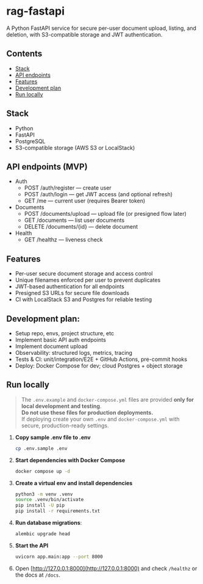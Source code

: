 # rag-fastapi
A Python FastAPI service for secure per-user document upload, listing, and deletion, with S3-compatible storage and JWT authentication.

## Contents
- [Stack](#stack)
- [API endpoints](#api-endpoints)
- [Features](#features)
- [Development plan](#development-plan)
- [Run locally](#run-locally)

## Stack
- Python
- FastAPI
- PostgreSQL
- S3-compatible storage (AWS S3 or LocalStack)

## API endpoints (MVP)
- Auth
	- POST /auth/register — create user
	- POST /auth/login — get JWT access (and optional refresh)
	- GET  /me — current user (requires Bearer token)
- Documents
	- POST /documents/upload — upload file (or presigned flow later)
	- GET  /documents — list user documents
	- DELETE /documents/{id} — delete document
- Health
	- GET /healthz — liveness check

## Features
- Per-user secure document storage and access control
- Unique filenames enforced per user to prevent duplicates
- JWT-based authentication for all endpoints
- Presigned S3 URLs for secure file downloads
- CI with LocalStack S3 and Postgres for reliable testing

## Development plan:
- Setup repo, envs, project structure, etc
- Implement basic API auth endpoints
- Implement document upload
- Observability: structured logs, metrics, tracing
- Tests & CI: unit/integration/E2E + GitHub Actions, pre-commit hooks
- Deploy: Docker Compose for dev; cloud Postgres + object storage

## Run locally

> The `.env.example` and `docker-compose.yml` files are provided **only for local development and testing**.  
> **Do not use these files for production deployments.**  
> If deploying create your own `.env` and `docker-compose.yml` with secure, production-ready settings.

1. **Copy sample .env file to .env**
    ```bash
    cp .env.sample .env
    ```
1. **Start dependencies with Docker Compose**

    ```bash
    docker compose up -d
    ```

2. **Create a virtual env and install dependencies**
   
    ```bash
    python3 -m venv .venv
    source .venv/bin/activate
    pip install -U pip
    pip install -r requirements.txt
    ```

3. **Run database migrations**:

    ```bash
    alembic upgrade head
    ```

4. **Start the API**

	```bash
	uvicorn app.main:app --port 8000
	```

5. Open [http://127.0.0.1:8000](http://127.0.0.1:8000) and check `/healthz` or the docs at `/docs`.